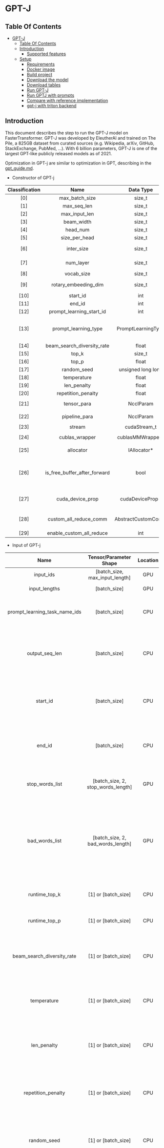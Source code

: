 # GPT-J

## Table Of Contents

- [GPT-J](#gpt-j)
  - [Table Of Contents](#table-of-contents)
  - [Introduction](#introduction)
    - [Supported features](#supported-features)
  - [Setup](#setup)
    - [Requirements](#requirements)
    - [Docker image](#docker-image)
    - [Build project](#build-project)
    - [Download the model](#download-the-model)
    - [Download tables](#download-tables)
    - [Run GPT-J](#run-gpt-j)
    - [Run GPTJ with prompts](#run-gptj-with-prompts)
    - [Compare with reference implementation](#compare-with-reference-implementation)
    - [gpt-j with triton backend](#gpt-j-with-triton-backend)

## Introduction

This document describes the step to run the GPT-J model on FasterTransformer.
GPT-J was developed by EleutherAI and trained on The Pile, a 825GB dataset from curated sources (e.g. Wikipedia, arXiv, GitHub, StackExchange, PubMed, ...).
With 6 billion parameters, GPT-J is one of the largest GPT-like publicly released models as of 2021.

Optimization in GPT-j are similar to optimization in GPT, describing in the [gpt_guide.md](gpt_guide.md#optimization).

* Constructor of GPT-j

| Classification |             Name             |     Data Type      |                                                                                                            Description                                                                                                            |
| :------------: | :--------------------------: | :----------------: | :-------------------------------------------------------------------------------------------------------------------------------------------------------------------------------------------------------------------------------: |
|      [0]       |        max_batch_size        |       size_t       |                                                                                                   **Deprecated, move to input**                                                                                                   |
|      [1]       |         max_seq_len          |       size_t       |                                                                                                   **Deprecated, move to input**                                                                                                   |
|      [2]       |        max_input_len         |       size_t       |                                                                                                   **Deprecated, move to input**                                                                                                   |
|      [3]       |          beam_width          |       size_t       |                                                                                                   **Deprecated, move to input**                                                                                                   |
|      [4]       |           head_num           |       size_t       |                                                                                                Head number for model configuration                                                                                                |
|      [5]       |        size_per_head         |       size_t       |                                                                                               Size per head for model configuration                                                                                               |
|      [6]       |          inter_size          |       size_t       |                                                                     The inter size of feed forward network. It is often set to 4 * head_num * size_per_head.                                                                      |
|      [7]       |          num_layer           |       size_t       |                                                                                       Number of transformer layers for model configuration                                                                                        |
|      [8]       |          vocab_size          |       size_t       |                                                                                              Vocabulary size for model configuration                                                                                              |
|      [9]       |     rotary_embeeding_dim     |       size_t       |                                                                          Rotary embedding dimension of rotary position embedding for model configuration                                                                          |
|      [10]      |           start_id           |        int         |                                                                                                      Start id for vocabulary                                                                                                      |
|      [11]      |            end_id            |        int         |                                                                                                       End id for vocabulary                                                                                                       |
|      [12]      |   prompt_learning_start_id   |        int         |                                                                                         The start id of virtual token in p/prompt-tuning                                                                                          |
|      [13]      |     prompt_learning_type     | PromptLearningType |                                   The type of prompt learning when we load the prompt embedding in constructor. FT supports `no_prompt`, `soft_prompt`, `prefix_prompt`, `p_prompt_tuning` now                                    |
|      [14]      |  beam_search_diversity_rate  |       float        |                                                                                                   **Deprecated, move to input**                                                                                                   |
|      [15]      |            top_k             |       size_t       |                                                                                                   **Deprecated, move to input**                                                                                                   |
|      [16]      |            top_p             |       float        |                                                                                                   **Deprecated, move to input**                                                                                                   |
|      [17]      |         random_seed          | unsigned long long |                                                                                                   **Deprecated, move to input**                                                                                                   |
|      [18]      |         temperature          |       float        |                                                                                                   **Deprecated, move to input**                                                                                                   |
|      [19]      |         len_penalty          |       float        |                                                                                                   **Deprecated, move to input**                                                                                                   |
|      [20]      |      repetition_penalty      |       float        |                                                                                                   **Deprecated, move to input**                                                                                                   |
|      [21]      |         tensor_para          |     NcclParam      |                                                                   Tensor Parallel information, which is declared in `src/fastertransformer/utils/nccl_utils.h`                                                                    |
|      [22]      |        pipeline_para         |     NcclParam      |                                                                  Pipeline Parallel information, which is declared in `src/fastertransformer/utils/nccl_utils.h`                                                                   |
|      [23]      |            stream            |    cudaStream_t    |                                                                                                            CUDA stream                                                                                                            |
|      [24]      |        cublas_wrapper        |  cublasMMWrapper*  |                                                                  Pointer of cuBLAS wrapper, which is declared in `src/fastertransformer/utils/cublasMMWrapper.h`                                                                  |
|      [25]      |          allocator           |    IAllocator*     |                                                                    Pointer of memory allocator, which is declared in `src/fastertransformer/utils/allocator.h`                                                                    |
|      [26]      | is_free_buffer_after_forward |        bool        | If setting to be `true`, FasterTransformer will allocate buffer before forward, and free buffer after forward. When the allocator is based on memory pool, setting to `true` may help reducing the memory usage during inference. |
|      [27]      |       cuda_device_prop       |  cudaDeviceProp*   |                                                           Pointer of CUDA device properties, which is used to get the properties of hardware like size of shared memory                                                           |
|      [28]      |    custom_all_reduce_comm    | AbstractCustomComm |                                                Custom all reduction communication for custom all reduction in model parallelism. It is only supported in 8-way tensor parallelism                                                 |
|      [29]      |   enable_custom_all_reduce   |        int         |                                                                                           Flag of enabling custom all reduction or not                                                                                            |

* Input of GPT-j

|             Name              |            Tensor/Parameter Shape             | Location |       Data Type        |                                                               Description                                                               |
| :---------------------------: | :-------------------------------------------: | :------: | :--------------------: | :-------------------------------------------------------------------------------------------------------------------------------------: |
|           input_ids           |        [batch_size, max_input_length]         |   GPU    |          int           |                                                         The input ids (context)                                                         |
|         input_lengths         |                 [batch_size]                  |   GPU    |          int           |                                                        The lengths of input ids                                                         |
| prompt_learning_task_name_ids |                 [batch_size]                  |   CPU    |          int           |                                            **Optional**. Task name ids for prompt learning.                                             |
|        output_seq_len         |                 [batch_size]                  |   CPU    |        uint32_t        |                        The largest number of tokens you hope for results. Note that it contains the input length                        |
|           start_id            |                 [batch_size]                  |   CPU    |          int           |                             **Optional**. If FT receives this input, FT will replace default start id by it                             |
|            end_id             |                 [batch_size]                  |   CPU    |          int           |                              **Optional**. If FT receives this input, FT will replace default end id by it                              |
|        stop_words_list        |      [batch_size, 2, stop_words_length]       |   GPU    |          int           |                                       **Optional**. FT would not generate the tokens in the list.                                       |
|        bad_words_list         |       [batch_size, 2, bad_words_length]       |   GPU    |          int           | **Optional**. The words in the list will be When FT generates words in this list, it will stop the generation. An extension of stop id  |
|         runtime_top_k         |              [1] or [batch_size]              |   CPU    |          uint          |                                              **Optional**. top_k value for top k sampling                                               |
|         runtime_top_p         |              [1] or [batch_size]              |   CPU    |         float          |                                              **Optional**. top_p value for top p sampling                                               |
|  beam_search_diversity_rate   |              [1] or [batch_size]              |   CPU    |         float          |                **Optional**. A hyper hyper-parameter for [simple diverse decoding](https://arxiv.org/pdf/1611.08562.pdf)                |
|          temperature          |              [1] or [batch_size]              |   CPU    |         float          |                              **Optional**. Temperature applied to logits for both beam search and sampling                              |
|          len_penalty          |              [1] or [batch_size]              |   CPU    |         float          |                                   **Optional**. Length penalty applied to logits for only beam search                                   |
|      repetition_penalty       |              [1] or [batch_size]              |   CPU    |         float          |                          **Optional**. Repetition penalty applied to logits for both beam search and sampling                           |
|          random_seed          |              [1] or [batch_size]              |   CPU    | unsigned long long int |                                  **Optional**. Random seed to initialize the random table in sampling.                                  |
|    request_prompt_lengths     |                 [batch_size],                 |   CPU    |          int           |     **Optional**. Length of prefix soft prompt embedding. This describes how many tokens of soft prompt embedding in each sentence.     |
|   request_prompt_embedding    | [batch_size, max_prompt_length, hidden_units] |   GPU    |         float          |                 **Optional**. Prefix soft prompt embedding. FT will concat them with results of embedding lookup kernel                 |
|      request_prompt_type      |                 [batch_size]                  |   CPU    |          int           |                  **Optional**. Prompt type of request. This is necessary when user pass the prompt embedding by input                   |
|          memory_len           |                      [1]                      |   CPU    |         uint32         | **Optional**. The maximum time memory used in attention modules. Reduces the memory footprint but quality of generation might degrades. |

* Output of GPT-j

|       Name       |              Tensor/Parameter Shape              | Location | Data Type |                                    Description                                    |
| :--------------: | :----------------------------------------------: | :------: | :-------: | :-------------------------------------------------------------------------------: |
|    output_ids    |   [batch_size, beam_width, max_output_seq_len]   |   GPU    |    int    |            The output ids. It contains the input_ids and generated ids            |
| sequence_length  |             [batch_size, beam_width]             |   GPU    |    int    |                             The lengths of output ids                             |
| output_log_probs | [batch_size, beam_width, request_output_seq_len] |   GPU    |   float   | **Optional**. It records the log probability of logits at each step for sampling. |
|  cum_log_probs   |             [batch_size, beam_width]             |   GPU    |   float   |          **Optional**. Cumulative log probability of generated sentences          |

The `beam_width` value is set by the output shape directly. When the `beam_width` of `output_ids` is larger than 1, FT will use beam search to generate tokens; otherwise, FT will use topk or topp sampling. When the inputs of beam search and sampling is invalid, like beam width 1, top k 0, top p 0.0, FT will run greedy search automatically.

### Supported features

* Checkpoint converter
  * EleutherAI
  * Huggingface
* Data type
  * FP32
  * FP16
  * BF16
* Feature
  * Multi-GPU multi-node inference
  * Dynamic random seed
  * Stop tokens
  * Bad words list
  * Beam search and sampling are both supported
* Frameworks
  * Triton backend

## Setup

### Requirements

- CMake >= 3.13 for PyTorch
- CUDA 11.0 or newer version
- NCCL 2.10 or newer version
- Python: Only verify on python 3
- PyTorch: Verify on 1.8.0, >= 1.5.0 should work.

Recommend use nvcr image like `nvcr.io/nvidia/pytorch:22.07-py3`.

These components are readily available within the NGC Docker image below.

Ensure you have the following components:
- [NVIDIA Docker](https://github.com/NVIDIA/nvidia-docker) and NGC container are recommended
- [NVIDIA Pascal](https://www.nvidia.com/en-us/data-center/pascal-gpu-architecture/) or [Volta](https://www.nvidia.com/en-us/data-center/volta-gpu-architecture/) or [Turing](https://www.nvidia.com/en-us/geforce/turing/) or [Ampere](https://www.nvidia.com/en-us/data-center/nvidia-ampere-gpu-architecture/) based GPU 

For more information about how to get started with NGC containers, see the following sections from the NVIDIA GPU Cloud Documentation and the Deep Learning Documentation:

- [Getting Started Using NVIDIA GPU Cloud](https://docs.nvidia.com/ngc/ngc-getting-started-guide/index.html)
- [Accessing And Pulling From The NGC Container Registry](https://docs.nvidia.com/deeplearning/frameworks/user-guide/index.html#accessing_registry)
- [Running PyTorch](https://docs.nvidia.com/deeplearning/frameworks/pytorch-release-notes/index.html)

For those unable to use the NGC container, to set up the required environment or create your own container, see the versioned [NVIDIA Container Support Matrix](https://docs.nvidia.com/deeplearning/frameworks/support-matrix/index.html).

### Docker image

* The model was built and tested with the use nvcr image `nvcr.io/nvidia/pytorch:22.07-py3`. e.g.

    ```bash
    nvidia-docker run -ti --rm nvcr.io/nvidia/pytorch:22.07-py3 bash
    ```

### Build project

* Get the code and install all dependencies:

    ```bash
    git clone https://github.com/NVIDIA/FasterTransformer.git
    mkdir -p FasterTransformer/build
    cd FasterTransformer/build
    git submodule init && git submodule update
    pip3 install fire jax jaxlib
    ```

* Note: the `xx` of `-DSM=xx` in following scripts means the compute capability of your GPU. The following table shows the compute capability of common GPUs.

|  GPU  | compute capacity |
| :---: | :--------------: |
|  P40  |        60        |
|  P4   |        61        |
| V100  |        70        |
|  T4   |        75        |
| A100  |        80        |
|  A30  |        80        |
|  A10  |        86        |

By default, `-DSM` is set by 70, 75, 80 and 86. When users set more kinds of `-DSM`, it requires longer time to compile. So, we suggest setting the `-DSM` for the device you use only. Here, we use `xx` as an example due to convenience.

    ```bash
    cmake -DSM=xx -DCMAKE_BUILD_TYPE=Release -DBUILD_MULTI_GPU=ON ..
    make -j
    ```

### Download the model

* Download the mystic public model and convert

    ```bash
    wget https://mystic.the-eye.eu/public/AI/GPT-J-6B/step_383500_slim.tar.zstd
    unzstd step_383500_slim.tar.zstd
    tar -axf step_383500_slim.tar
    python3 ../examples/pytorch/gptj/utils/gptj_ckpt_convert.py --output-dir ../models/j6b_ckpt --ckpt-dir ./step_383500/
    ```

The script accepts the following arguments:
1. `--output-dir` is the path of the base directory where the weight binary files will be saved. If `--output-dir` terminates with `.pt` the script just converts the checkpoint to a Pytorch model file that can be read by the [GPT-J implementation in HuggingFace's transformer](https://github.com/finetuneanon/transformers).
2. `--ckpt-dir` is the path to the extracted checkpoint. If `--ckpt-dir` terminates with `.pt` then the script reads the Pytorch model file instead than the public checkpoint, which is faster.
3. `--n-inference-gpus` number of GPUs used for inference, defaults to 1. The binary model parameters are saved to `${output-dir}/${n-inference-gpus}-gpu/`

* Download the huggingface gptj model and convert

    ```bash
    sudo apt-get install git-lfs
    git lfs install
    git clone https://huggingface.co/EleutherAI/gpt-j-6B
    python3 ../examples/pytorch/gptj/utils/huggingface_gptj_ckpt_convert.py --ckpt-dir gpt-j-6B/ --output-dir gpt-j-6B/c-models/ --n-inference-gpus 1
    ```

The script accepts the following arguments:
1. `--output-dir` is the path of the base directory where the weight binary files will be saved.
2. `--ckpt-dir` is the path to the extracted checkpoint.
3. `--n-inference-gpus` number of GPUs used for inference, defaults to 1. The binary model parameters are saved to `${output-dir}/${n-inference-gpus}-gpu/`

### Download tables

* The vocabolary and merge tables are the same as for GPT

    ```bash
    wget https://s3.amazonaws.com/models.huggingface.co/bert/gpt2-vocab.json -P ../models
    wget https://s3.amazonaws.com/models.huggingface.co/bert/gpt2-merges.txt -P ../models
    ```

### Run GPT-J

* Generate the `gemm_config.in` file.\
  Data Type = 0 (FP32) or 1 (FP16) or 2 (BF16)
    ```bash
    ./bin/gpt_gemm <batch_size> <beam_width> <max_input_len> <head_number> <size_per_head> <inter_size> <vocab_size> <data_type> <tensor_para_size>
    E.g., ./bin/gpt_gemm 8 1 32 16 256 16384 50400 1 1
    ```

* Run GPT on C++

    Users can see the details of arguments in `examples/cpp/gptj/gptj_config.ini`. It controls the model path, model size, tensor parallelism size, and some hyper-parameters.

    ```bash
    mpirun -n 1 --allow-run-as-root ./bin/gptj_example
    ```

E.g. by setting the `data_type` of `gpt_config.ini` to `fp16` or `bf16`, users can run gpt model under fp16/bf16.

* Convert the token ids to sentence.

    ```bash
    python ../examples/pytorch/gpt/utils/gpt_token_converter.py
    ```

* The model supports both pipeline and tensor parallelism. Users can use `tensor_para_size` and `pipeline_para_size` in `../examples/cpp/gptj/gptj_config.ini` to control the size of model parallel. Note that the number of processes must equal to `tensor_para_size * pipeline_para_size`. For tensor parallelism, the model parameters need to be prepared with the `gptj_ckpt_convert.py` script and `--n-inference-gpus=$NGPUS` as described above.

* Provide a bad tokens list that should not be generated (optional). You can use the script `../examples/pytorch/gpt/utils/word_list.py` to convert a python `List[List[int]]` to a format understandable by FasterTransformer. Beware of tokenizer subtleties, "word" and "\<Space\>word" are usually mapped to two uniques token.

* There is also an example of running GPT-J as a Triton model. This example does not involve a client.

    ```bash
    export CUDA_VISIBLE_DEVICES=0
    mpirun -n 1 --allow-run-as-root ./bin/gptj_triton_example
    ```

    To run with tensor and/or pipeline parallelism, make more GPUs visible, edit the `../examples/cpp/gptj/gptj_config.ini` and generate the parameter files with  `gptj_ckpt_convert.py` accordingly.


### Run GPTJ with prompts

GPTJ now supports prefix_prompt.

1.  Convert the prompt weights

    You need to transpose the prefix prompt weights to the shape [num_layers, 2, num_heads, perfix_seq_len, size_per_head], and save it by numpy. The naming style is like ` model.prefix_prompt.<task_name>.weights.<tensor_para_size>.bin`.

    Note that you need to specify `start_id`, `end_id` by yourself in order to make sure that it is consistent with the tokenizer.

2.  Run GPT with C++ example

    You need to specify the example gpt_config.ini like below to enable the p/prompt_tuning feature.

    ```ini
    [gpt_124M]
    head_num=12
    size_per_head=64
    vocab_size=50257
    decoder_layers=12
    start_id=50256
    end_id=50256
    inter_size=3072
    num_tasks=3
    prompt_learning_type=3

    [gpt_124M_task_0]
    task_name = squad
    prompt_length = 10

    [gpt_124M_task_1]
    task_name = sentiment
    prompt_length = 10

    [gpt_124M_task_2]
    task_name = intent_and_slot
    prompt_length = 10
    ```

    `task_name` and `prompt_length` are specified for loading prompt weights.

    **prompt_learning_type**:

    - no prompt: 0
    - soft_prompt: 1
    - prefix_prompt: 2
    - p/prompt_tuning: 3


### Compare with reference implementation

* Install the reference implementation from finetuneanon:

    ```bash
    git clone https://github.com/finetuneanon/transformers
    pip3 install -e ./transformers
    ```

* Convert the checkpoint to a Pytorch model file (assuming the checkpoint `step_383500_slim` was already downloaded and extracted):

    ```bash
    python3 ../examples/pytorch/gptj/utils/gptj_ckpt_convert.py --output-dir j6b_ckpt.pt --ckpt-dir ./step_383500
    ```

* Run the model:

    ```bash
    python3 ../examples/pytorch/gptj/utils/reference_gptj.py
    ```

Testing was performed by comparing the logits for the model given the context.

### gpt-j with triton backend

Details are in [transformer_backend](https://github.com/triton-inference-server/fastertransformer_backend)

